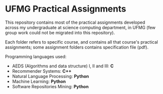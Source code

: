# UFMG Practical Assignments
This repository contains most of the practical assignments developed across my undergraduate at science computing department, in UFMG (few group work could not be migrated into this repository). 

Each folder refers to specific course, and contains all that course's practical assignments; some assignment folders contains specification file (pdf).

Programming languages used:
 - AEDS (Algorithms and data structure) I, II and III: **C**
 - Recommender Systems: **C++**
 - Natural Language Processing: **Python**
 - Machine Learning: **Python**
 - Software Repositories Mining: **Python**
